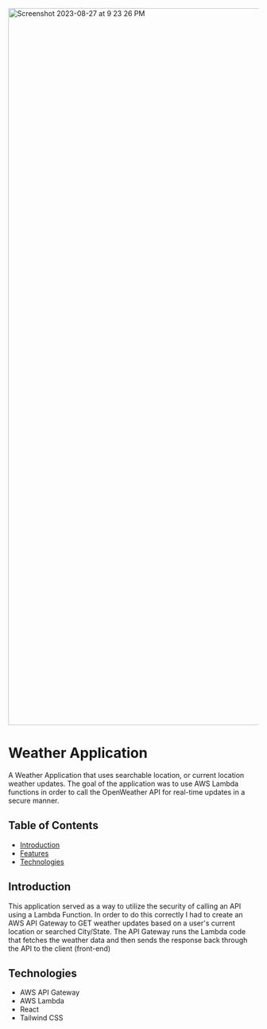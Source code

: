 <img width="1439" alt="Screenshot 2023-08-27 at 9 23 26 PM" src="https://github.com/AshyLarryM/Weather-app/assets/89487278/b231d184-71c5-4d5e-bce7-32aa58a62048">

# Weather Application

A Weather Application that uses searchable location, or current location weather updates.  The goal of the application was to use AWS Lambda functions in order to call the OpenWeather API for real-time updates in a secure manner.
## Table of Contents

- [Introduction](#introduction)
- [Features](#features)
- [Technologies](#technologies)

## Introduction
This application served as a way to utilize the security of calling an API using a Lambda Function.  In order to do this correctly I had to create an AWS API Gateway to GET weather updates based on a user's current location or searched City/State.  The API Gateway runs the Lambda code that fetches the weather data and then sends the response back through the API to the client (front-end)

## Technologies
- AWS API Gateway
- AWS Lambda
- React
- Tailwind CSS
